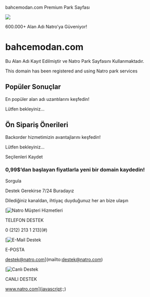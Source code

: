  

bahcemodan.com Premium Park Sayfası



![](/images/global/natro-white-logo.png)

600.000+ Alan Adı Natro’ya Güveniyor!

bahcemodan.com
==============

Bu Alan Adı Kayıt Edilmiştir ve Natro Park Sayfasını Kullanmaktadır.

This domain has been registered and using Natro park services

Popüler Sonuçlar
----------------

En popüler alan adı uzantılarını keşfedin!

Lütfen bekleyiniz...

Ön Sipariş Önerileri
--------------------

 Backorder hizmetimizin avantajlarını keşfedin!

Lütfen bekleyiniz...

Seçilenleri Kaydet

### 0,99$’dan başlayan fiyatlarla yeni bir domain kaydedin!

Sorgula

Destek Gerekirse 7/24 Buradayız

Dilediğiniz kanaldan, ihtiyaç duyduğunuz her an bize ulaşın

[![Natro Müşteri Hizmetleri](https://cdn.natrocdn.com/Resourcefiles/v1/images/default/icon-customer_services.png)

TELEFON DESTEK

0 (212) 213 1 213](#)

[![E-Mail Destek](https://cdn.natrocdn.com/Resourcefiles/v1/images/default/icon-email.png)

E-POSTA

destek@natro.com](mailto:destek@natro.com)

[![Canlı Destek](https://cdn.natrocdn.com/Resourcefiles/v1/images/default/icon-live_support.png)

CANLI DESTEK

www.natro.com](javascript:;)